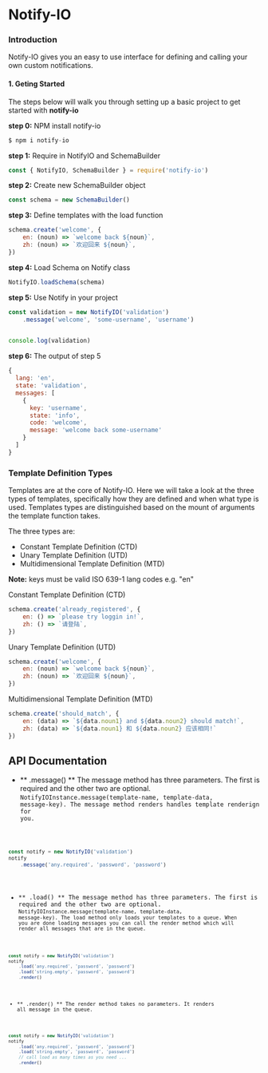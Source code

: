 # Notify-IO

### Introduction
Notify-IO gives you an easy to use interface for defining and calling your own custom notifications.

#### 1. Geting Started
The steps below will walk you through setting up a basic project to get started with **notify-io**

**step 0:** NPM install notify-io
```js 
$ npm i notify-io
```

**step 1:** Require in NotifyIO and SchemaBuilder
```js 
const { NotifyIO, SchemaBuilder } = require('notify-io')
```

**step 2:** Create new SchemaBuilder object
```js 
const schema = new SchemaBuilder()
```

**step 3:** Define templates with the load function
```js 
schema.create('welcome', {
    en: (noun) => `welcome back ${noun}`, 
    zh: (noun) => `欢迎回来 ${noun}`,
})
```

**step 4:** Load Schema on Notify class
```js 
NotifyIO.loadSchema(schema)
```


**step 5:** Use Notify in your project
```js
const validation = new NotifyIO('validation')
    .message('welcome', 'some-username', 'username')


console.log(validation)
```

**step 6:** The output of step 5
```js 
{
  lang: 'en',
  state: 'validation',
  messages: [
    {
      key: 'username',
      state: 'info',
      code: 'welcome',
      message: 'welcome back some-username'
    }
  ]
}
```


### Template Definition Types

Templates are at the core of Notify-IO. Here we will take a look at the three types of templates, specifically how they are defined and when what type is used. Templates types are distinguished based on the mount of arguments the template function takes. 

The three types are: 
- Constant Template Definition (CTD)
- Unary Template Definition (UTD)
- Multidimensional Template Definition (MTD)

**Note:** keys must be valid ISO 639-1 lang codes e.g. "en"

Constant Template Definition (CTD)
```js 
schema.create('already_registered', {
    en: () => `please try loggin in!`, 
    zh: () => `请登陆`,
})
```

Unary Template Definition (UTD)
```js 
schema.create('welcome', {
    en: (noun) => `welcome back ${noun}`, 
    zh: (noun) => `欢迎回来 ${noun}`,
})
```

Multidimensional Template Definition (MTD)
```js 
schema.create('should_match', {
    en: (data) => `${data.noun1} and ${data.noun2} should match!`,
    zh: (data) => `${data.noun1} 和 ${data.noun2} 应该相同!`
})
```

## API Documentation

- ** .message() **
The message method has three parameters. The first is required and the other two are optional. <code>NotifyIOInstance.message(template-name, template-data, message-key). The message method renders handles template renderign for you.

```js
const notify = new NotifyIO('validation')
notify
    .message('any.required', 'password', 'password')
```

- ** .load() **
The message method has three parameters. The first is required and the other two are optional. <code>NotifyIOInstance.message(template-name, template-data, message-key). The load method only loads your templates to a queue. When you are done loading messages you can call the render method which will render all messages that are in the queue.

```js
const notify = new NotifyIO('validation')
notify
    .load('any.required', 'password', 'password')
    .load('string.empty', 'password', 'password')
    .render()
```

- ** .render() **
The render method takes no parameters. It renders all message in the queue.

```js
const notify = new NotifyIO('validation')
notify
    .load('any.required', 'password', 'password')
    .load('string.empty', 'password', 'password')
    // call load as many times as you need ...
    .render()
```